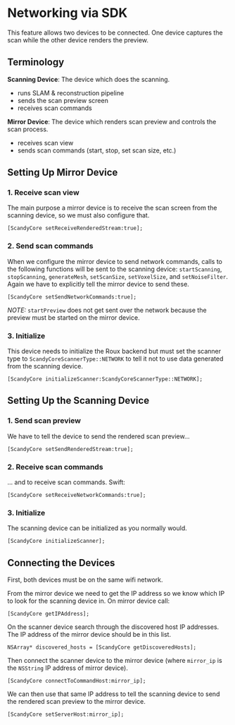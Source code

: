 # Networking via SDK

This feature allows two devices to be connected. One device captures the scan while the other device renders the preview.

## Terminology

**Scanning Device**: The device which does the scanning.
- runs SLAM & reconstruction pipeline
- sends the scan preview screen
- receives scan commands

**Mirror Device**: The device which renders scan preview and controls the scan process.
- receives scan view
- sends scan commands (start, stop, set scan size, etc.)

## Setting Up Mirror Device


### 1. Receive scan view
The main purpose a mirror device is to receive the scan screen from the scanning device, so we must also configure that.

```
[ScandyCore setReceiveRenderedStream:true];
```

### 2. Send scan commands
 When we configure the mirror device to send network commands, calls to the following functions will be sent to the scanning device: `startScanning`, `stopScanning`, `generateMesh`, `setScanSize`, `setVoxelSize`, and `setNoiseFilter`. Again we have to explicitly tell the mirror device to send these.

```
[ScandyCore setSendNetworkCommands:true];
```

_NOTE:_ `startPreview` does not get sent over the network because the preview must be started on the mirror device.

### 3. Initialize
This device needs to initialize the Roux backend but must set the scanner type to `ScandyCoreScannerType::NETWORK` to tell it not to use data generated from the scanning device.


```
[ScandyCore initializeScanner:ScandyCoreScannerType::NETWORK];
```

## Setting Up the Scanning Device

### 1. Send scan preview
We have to tell the device to send the rendered scan preview...


```
[ScandyCore setSendRenderedStream:true];
```

### 2. Receive scan commands
 ... and to receive scan commands.
Swift:

```
[ScandyCore setReceiveNetworkCommands:true];
```

### 3. Initialize
The scanning device can be initialized as you normally would.


```
[ScandyCore initializeScanner];
```

## Connecting the Devices

First, both devices must be on the same wifi network.

From the mirror device we need to get the IP address so we know which IP to look for the scanning device in. On mirror device call:

```
[ScandyCore getIPAddress];
```


On the scanner device search through the discovered host IP addresses. The IP address of the mirror device should be in this list.

```
NSArray* discovered_hosts = [ScandyCore getDiscoveredHosts];
```

Then connect the scanner device to the mirror device (where `mirror_ip` is the `NSString` IP address of mirror device).


```
[ScandyCore connectToCommandHost:mirror_ip];
```


We can then use that same IP address to tell the scanning device to send the rendered scan preview to the mirror device.

```
[ScandyCore setServerHost:mirror_ip];
```
